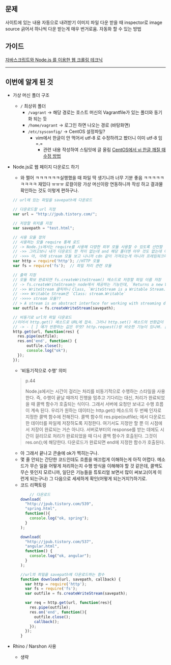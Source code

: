 ## 문제
사이트에 있는 내용 자동으로 내려받기
이미지 파일 다운 받을 때 inspector로 image source 긁어서 하나씩 다운 받는게 매우 번거로움. 자동화 할 수 있는 방법

## 가이드
[자바스크립트와 Node.js 를 이용한 웹 크롤링 테크닉](http://www.aladin.co.kr/shop/wproduct.aspx?ItemId=99209938)

---

## 이번에 알게 된 것

- 가상 머신 폴더 구조
  - `/` 최상위 폴더
    - `/vagrant` -> 해당 경로는 호스트 머신의 Vagrantfile가 있는 폴더와 동기화 되는 듯
    - `/home/vagrant` -> 로그인 하면 나오는 경로 (바탕화면)
    - `/etc/sysconfig/` -> CentOS 설정파일?
      - vim에서 한글이 안 먹어서 utf-8 로 수정하려고 봤더니 이미 utf-8 임 =.=
        - 관련 내용 작성하여 스팀잇에 글 올림 [CentOS에서 vi 한글 깨질 때 수정 방법](https://steemkr.com/kr/@kwonkwon/centos-vi)
- Node.js로 웹 페이지 다운로드 하기
  - 와 쩔어 ㅋㅋㅋㅋㅋㅋ실행했을 때 파일 딱 생기니까 너무 기분 좋음 ㅋㅋㅋㅋㅋㅋㅋㅋㅋ 재밌다 ㅠㅠㅠ 로컬이랑 가상 머신이랑 연동하니까 작성 하고 결과물 확인하는 것도 이렇게 편하구나.

  ```js
  // url에 있는 파일을 savepath에 다운로드

  // 다운로드할 url 지정
  var url = "http://jpub.tistory.com/";

  // 저장할 위치를 지정
  var savepath = "test.html";

  // 사용 모듈 정의
  // 사용하는 모듈 require 통해 로드
  // -> Node.js에서는 require를 사용해 다양한 외부 모듈 사용할 수 있도록 선언함
  // ->> 그러고보니 내가 다운로드 한 적이 없는데 and 해당 폴더엔 아무 것도 없는데 어떻게 불러와서 쓸 수 있는거지? 구조? 방식?
  // ->>> 아, 아래 stream 모듈 보고 나니까 cdn 같이 가져오는게 아니라 프레임워크에서 제공하는 기능 단위 같이? 작동하는건가보다. 모듈에 node.js에서 제공하는 API라는 표현을 쓰네. nodejs에서 이미 정의되어 있기 때문에 require하고 바로 쓸 수 있는 것
  var http = require('http'); //HTTP 모듈
  var fs = require('fs');  // 파일 처리 관련 모듈

  // 출력 지정
  // 모듈 확보 완료되면 fs.createWriteStream() 메소드로 저장할 파일 이름 저장
  // -> fs.createWriteStream는 node에서 제공하는 기능인데, `Returns a new WriteStream object.` 라고 설명되어 있다.
  // ->> WriteStream 클릭하니 Class, `WriteStream is a Writable Stream.`
  // ->>> Writable Stream은 `Class: stream.Writable`
  // ->>>> stream 모듈??
  // > A stream is an abstract interface for working with streaming data in Node.js. The stream module provides a base API that makes it easy to build objects that implement the stream interface.
  var outfile = fs.createWriteStream(savepath);

  // 비동기로 url의 파일 다운로드
  //이어서 http.get() 메소드로 URL에 접속. 그러나 http.set() 메소드의 반환값이 우리가 획득하려는 데이터인 것은 아니다.
  // -> - [ ] 얘가 반환하는 값은 무엇? http.request()랑 비슷한 기능이 있나봐. 문서에 차이점을 언급하는 부분이 있네
  http.get(url, function(res) {
  	res.pipe(outfile);
  	res.on('end', function() {
  		outfile.close();
  		console.log("ok");
  	});
  });

  ```
  - '비동기적으로 수행' 의미
  > p.44
  >
  > Node.js에서는 시간이 걸리는 처리를 비동기적으로 수행하는 스타일을 사용한다. 즉, 수행이 끝날 때까지 진행을 멈추고 기다리는 대신, 처리가 완료되었을 때 콜백 함수가 호출되는 식이다. 그래서 서버에 요청만 보내고 수행 흐름이 계속 된다.
  > 우리가 원하는 데이터는 http.get() 메소드의 두 번째 인자로 지정한 콜백 함수에 전해진다. 콜백 함수의 res.pipe(outfile); 에서 다운로드한 데이터를 파일제 저장하도록 지정한다. 여기서도 지정만 할 뿐 이 시점에서 저장이 완료되는 거슨 아니다. 서버로부터의 response를 받는 데에도 시간이 걸리므로 처리가 완료되었을 때 다시 콜백 함수가 호출된다. 그것이 res.on();에 해당한다. 다운로드가 완료되면 end에 지정한 함수가 호출된다.

    - 아 그래서 끝나고 콘솔에 ok가 찍히는구나.
    - 몇 줄 안되는 간단한 코드인데도 흐름을 매끄럽게 이해하는게 아직 어렵다. 메소드가 무슨 일을 어떻게 처리하는지 수행 방식을 이해해야 할 것 같은데, 콜백도 무슨 뜻인지 모르니까, 일단은 기능들을 튜토리얼 보면서 많이 써보고(이게 이런게 되는구나) 그 다음으로 세세하게 확인(어떻게 되는거지?)하기로.  
  - 코드 리팩토링
    ```js
        // 다운로드
    download(
      "http://jpub.tistory.com/539",
      "spring.html",
      function(){
        console.log("ok, spring");
      }
    );

    download(
      "http://jpub.tistory.com/537",
      "angular.html",
      function() {
        console.log("ok, angular");
      }
    );

    //url의 파일을 savepath에 다운로드하는 함수
    function download(url, savepath, callback) {
      var http = require('http');
      var fs = require('fs');
      var outfile = fs.createWriteStream(savepath);

      var req = http.get(url, function(res){
        res.pipe(outfile);
        res.on('end', function(){
          outfile.close();
          callback();
        });
      });
    }
    ```
- Rhino / Narshon 사용
  - 생략
